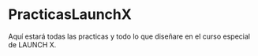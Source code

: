 # PracticasLaunchX
Aquí estará todas las practicas y todo  lo que diseñare en el curso especial de LAUNCH X.
